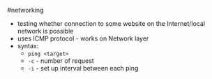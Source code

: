 #networking

- testing whether connection to some website on the Internet/local network is possible
- uses ICMP protocol - works on Network layer
- syntax:
	- `ping <target>`
	- `-c` - number of request
	- `-i` - set up interval between each ping
